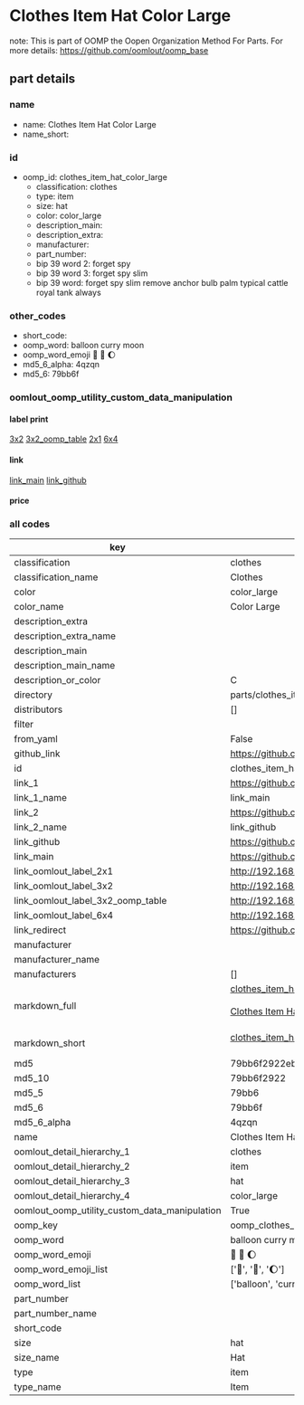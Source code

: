 # Clothes Item Hat Color Large  

note: This is part of OOMP the Oopen Organization Method For Parts. For more details: https://github.com/oomlout/oomp_base

##  part details
  







### name
* name: Clothes Item Hat Color Large
* name_short: 
### id
* oomp_id: clothes_item_hat_color_large
  * classification: clothes
  * type: item
  * size: hat
  * color: color_large
  * description_main: 
  * description_extra: 
  * manufacturer: 
  * part_number: 
  * bip 39 word 2: forget spy
  * bip 39 word 3: forget spy slim
  * bip 39 word: forget spy slim remove anchor bulb palm typical cattle royal tank always

### other_codes
* short_code: 
* oomp_word: balloon curry moon
* oomp_word_emoji :balloon: :curry: :moon:
* md5_6_alpha: 4qzqn
* md5_6: 79bb6f






### oomlout_oomp_utility_custom_data_manipulation
#### label print
[3x2](http://192.168.1.245:1112/?label=oomp%204qzqn)
[3x2_oomp_table](http://192.168.1.108:1112/?label=oomp%204qzqn)
[2x1](http://192.168.1.242:1112/?label=oomp%204qzqn)
[6x4](http://192.168.1.55:1112/?label=oomp%204qzqn)    

#### link

[link_main](https://github.com/oomlout/oomlout_oomp_version_1_messy/tree/main/parts/clothes_item_hat_color_large) [link_github](https://github.com/oomlout/oomlout_oomp_version_1_messy/tree/main/parts/clothes_item_hat_color_large)                             

#### price







### all codes 
| key | value |  
| --- | --- |  
| classification | clothes |  
| classification_name | Clothes |  
| color | color_large |  
| color_name | Color Large |  
| description_extra |  |  
| description_extra_name |  |  
| description_main |  |  
| description_main_name |  |  
| description_or_color | C  |  
| directory | parts/clothes_item_hat_color_large |  
| distributors | [] |  
| filter |  |  
| from_yaml | False |  
| github_link | https://github.com/oomlout/oomlout_oomp_part_src/tree/main/parts/clothes_item_hat_color_large |  
| id | clothes_item_hat_color_large |  
| link_1 | https://github.com/oomlout/oomlout_oomp_version_1_messy/tree/main/parts/clothes_item_hat_color_large |  
| link_1_name | link_main |  
| link_2 | https://github.com/oomlout/oomlout_oomp_version_1_messy/tree/main/parts/clothes_item_hat_color_large |  
| link_2_name | link_github |  
| link_github | https://github.com/oomlout/oomlout_oomp_version_1_messy/tree/main/parts/clothes_item_hat_color_large |  
| link_main | https://github.com/oomlout/oomlout_oomp_version_1_messy/tree/main/parts/clothes_item_hat_color_large |  
| link_oomlout_label_2x1 | http://192.168.1.242:1112/?label=oomp%204qzqn |  
| link_oomlout_label_3x2 | http://192.168.1.245:1112/?label=oomp%204qzqn |  
| link_oomlout_label_3x2_oomp_table | http://192.168.1.108:1112/?label=oomp%204qzqn |  
| link_oomlout_label_6x4 | http://192.168.1.55:1112/?label=oomp%204qzqn |  
| link_redirect | https://github.com/oomlout/oomlout_oomp_version_1_messy/tree/main/parts/clothes_item_hat_color_large |  
| manufacturer |  |  
| manufacturer_name |  |  
| manufacturers | [] |  
| markdown_full | [clothes_item_hat_color_large](none)<br>[](none)<br>[Clothes Item Hat Color Large](none)<br><br> |  
| markdown_short | [clothes_item_hat_color_large](none)<br><br> |  
| md5 | 79bb6f2922ebf3e877843b5f97b4d2da |  
| md5_10 | 79bb6f2922 |  
| md5_5 | 79bb6 |  
| md5_6 | 79bb6f |  
| md5_6_alpha | 4qzqn |  
| name | Clothes Item Hat Color Large |  
| oomlout_detail_hierarchy_1 | clothes |  
| oomlout_detail_hierarchy_2 | item |  
| oomlout_detail_hierarchy_3 | hat |  
| oomlout_detail_hierarchy_4 | color_large |  
| oomlout_oomp_utility_custom_data_manipulation | True |  
| oomp_key | oomp_clothes_item_hat_color_large |  
| oomp_word | balloon curry moon |  
| oomp_word_emoji | :balloon: :curry: :moon: |  
| oomp_word_emoji_list | [':balloon:', ':curry:', ':moon:'] |  
| oomp_word_list | ['balloon', 'curry', 'moon'] |  
| part_number |  |  
| part_number_name |  |  
| short_code |  |  
| size | hat |  
| size_name | Hat |  
| type | item |  
| type_name | Item |  
